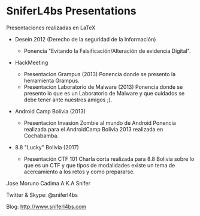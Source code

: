SniferL4bs Presentations
===================

Presentaciones realizadas en LaTeX

* Desein 2012 (Derecho de la seguridad de la Información)
  - Ponencia "Evitando la Falsificación/Alteración de evidencia Digital". 
* HackMeeting
  - Presentacion Grampus (2013)
      Ponencia donde se presento la herramienta Grampus.
  - Presentacion Laboratorio de Malware (2013)
      Ponencia donde se presento lo que es un Laboratorio de Malware y que cuidados se debe tener ante nuestros amigos ;).

* Android Camp Bolivia (2013)      
  - Presentacion Invasion Zombie al mundo de Android
      Ponencia realizada para el AndroidCamp Bolivia 2013 realizada en Cochabamba.    
      

* 8.8 "Lucky" Bolivia (2017)
  - Presentación CTF 101
      Charla corta realizada para 8.8 Bolivia sobre lo que es un CTF y que tipos de modalidades existe un tema de acercamiento a los retos y como prepararse.


Jose Moruno Cadima A.K.A Snifer

Twitter & Skype: @sniferl4bs

Blog: http://www.sniferl4bs.com
